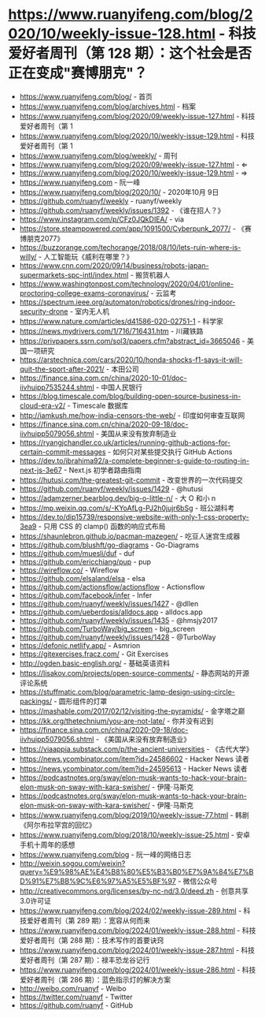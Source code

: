# https://www.ruanyifeng.com/blog/2020/10/weekly-issue-128.html - 科技爱好者周刊（第 128 期）：这个社会是否正在变成"赛博朋克"？

- https://www.ruanyifeng.com/blog/ - 首页
- https://www.ruanyifeng.com/blog/archives.html - 档案
- https://www.ruanyifeng.com/blog/2020/09/weekly-issue-127.html - 科技爱好者周刊（第 1
- https://www.ruanyifeng.com/blog/2020/10/weekly-issue-129.html - 科技爱好者周刊（第 1
- https://www.ruanyifeng.com/blog/weekly/ - 周刊
- https://www.ruanyifeng.com/blog/2020/09/weekly-issue-127.html - ⇐
- https://www.ruanyifeng.com/blog/2020/10/weekly-issue-129.html - ⇒
- https://www.ruanyifeng.com - 阮一峰
- https://www.ruanyifeng.com/blog/2020/10/ - 2020年10月 9日
- https://github.com/ruanyf/weekly - ruanyf/weekly
- https://github.com/ruanyf/weekly/issues/1392 - 《谁在招人？》
- https://www.instagram.com/p/CFz0JQkDIEA/ - via
- https://store.steampowered.com/app/1091500/Cyberpunk_2077/ - 《赛博朋克2077》
- https://buzzorange.com/techorange/2018/08/10/lets-ruin-where-is-willy/ - 人工智能玩《威利在哪里？》
- https://www.cnn.com/2020/09/14/business/robots-japan-supermarkets-spc-intl/index.html - 搬货机器人
- https://www.washingtonpost.com/technology/2020/04/01/online-proctoring-college-exams-coronavirus/ - 云监考
- https://spectrum.ieee.org/automaton/robotics/drones/ring-indoor-security-drone - 室内无人机
- https://www.nature.com/articles/d41586-020-02751-1 - 科学家
- https://news.mydrivers.com/1/716/716431.htm - 川藏铁路
- https://privpapers.ssrn.com/sol3/papers.cfm?abstract_id=3665046 - 美国一项研究
- https://arstechnica.com/cars/2020/10/honda-shocks-f1-says-it-will-quit-the-sport-after-2021/ - 本田公司
- https://finance.sina.com.cn/china/2020-10-01/doc-iivhuipp7535244.shtml - 中国人民银行
- https://blog.timescale.com/blog/building-open-source-business-in-cloud-era-v2/ - Timescale 数据库
- http://iamkush.me/how-india-censors-the-web/ - 印度如何审查互联网
- https://finance.sina.com.cn/china/2020-09-18/doc-iivhuipp5079056.shtml - 美国从来没有放弃制造业
- https://ryangjchandler.co.uk/articles/running-github-actions-for-certain-commit-messages - 如何只对某些提交执行 GitHub Actions
- https://dev.to/ibrahima92/a-complete-beginner-s-guide-to-routing-in-next-js-3e67 - Next.js 初学者路由指南
- https://hutusi.com/the-greatest-git-commit - 改变世界的一次代码提交
- https://github.com/ruanyf/weekly/issues/1429 - @hutusi
- https://adamzerner.bearblog.dev/big-o-little-n/ - 大 O 和小 n
- https://mp.weixin.qq.com/s/-KYoAfLg-PJ2h0jujr6bSg - 班公湖科考
- https://dev.to/dip15739/responsive-website-with-only-1-css-property-3ea9 - 只用 CSS 的 clamp() 函数的响应式布局
- https://shaunlebron.github.io/pacman-mazegen/ - 吃豆人迷宫生成器
- https://github.com/blushft/go-diagrams - Go-Diagrams
- https://github.com/muesli/duf - duf
- https://github.com/ericchiang/pup - pup
- https://wireflow.co/ - Wireflow
- https://github.com/elsaland/elsa - elsa
- https://github.com/actionsflow/actionsflow - Actionsflow
- https://github.com/facebook/infer - Infer
- https://github.com/ruanyf/weekly/issues/1427 - @dllen
- https://github.com/ueberdosis/alldocs.app - alldocs.app
- https://github.com/ruanyf/weekly/issues/1435 - @hmsjy2017
- https://github.com/TurboWay/big_screen - big_screen
- https://github.com/ruanyf/weekly/issues/1428 - @TurboWay
- https://defonic.netlify.app/ - Asmrion
- https://gitexercises.fracz.com/ - Git Exercises
- http://ogden.basic-english.org/ - 基础英语资料
- https://lisakov.com/projects/open-source-comments/ - 静态网站的开源评论系统
- https://stuffmatic.com/blog/parametric-lamp-design-using-circle-packings/ - 圆形组件的灯罩
- https://mashable.com/2017/02/12/visiting-the-pyramids/ - 金字塔之巅
- https://kk.org/thetechnium/you-are-not-late/ - 你并没有迟到
- https://finance.sina.com.cn/china/2020-09-18/doc-iivhuipp5079056.shtml - 《美国从来没有放弃制造业》
- https://viaappia.substack.com/p/the-ancient-universities - 《古代大学》
- https://news.ycombinator.com/item?id=24586602 - Hacker News 读者
- https://news.ycombinator.com/item?id=24595613 - Hacker News 读者
- https://podcastnotes.org/sway/elon-musk-wants-to-hack-your-brain-elon-musk-on-sway-with-kara-swisher/ - 伊隆·马斯克
- https://podcastnotes.org/sway/elon-musk-wants-to-hack-your-brain-elon-musk-on-sway-with-kara-swisher/ - 伊隆·马斯克
- https://www.ruanyifeng.com/blog/2019/10/weekly-issue-77.html - 韩剧《阿尔布拉罕宫的回忆》
- https://www.ruanyifeng.com/blog/2018/10/weekly-issue-25.html - 安卓手机十周年的感想
- https://www.ruanyifeng.com/blog - 阮一峰的网络日志
- http://weixin.sogou.com/weixin?query=%E9%98%AE%E4%B8%80%E5%B3%B0%E7%9A%84%E7%BD%91%E7%BB%9C%E6%97%A5%E5%BF%97 - 微信公众号
- http://creativecommons.org/licenses/by-nc-nd/3.0/deed.zh - 创意共享3.0许可证
- https://www.ruanyifeng.com/blog/2024/02/weekly-issue-289.html - 科技爱好者周刊（第 289 期）：宽容从何而来
- https://www.ruanyifeng.com/blog/2024/01/weekly-issue-288.html - 科技爱好者周刊（第 288 期）：技术写作的首要诀窍
- https://www.ruanyifeng.com/blog/2024/01/weekly-issue-287.html - 科技爱好者周刊（第 287 期）：禄丰恐龙谷记行
- https://www.ruanyifeng.com/blog/2024/01/weekly-issue-286.html - 科技爱好者周刊（第 286 期）：蓝色指示灯的解决方案
- http://weibo.com/ruanyf - Weibo
- https://twitter.com/ruanyf - Twitter
- https://github.com/ruanyf - GitHub